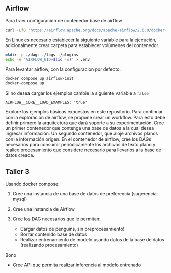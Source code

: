
## Airflow

Para traer configuración de contenedor base de airflow

```bash
curl -LfO 'https://airflow.apache.org/docs/apache-airflow/2.6.0/docker-compose.yaml'
```

En Linux es necesario establecer la siguiente variable para la ejecución, adicionalmente crear carpeta para establecer volúmenes del contenedor.

```bash
mkdir -p ./dags ./logs ./plugins
echo -e "AIRFLOW_UID=$(id -u)" > .env
```

Para levantar airflow, con la configuración por defecto.

```bash
docker compose up airflow-init
docker-compose up
```


Si no desea cargar los ejemplos cambie la siguiente variable a `false`

```
AIRFLOW__CORE__LOAD_EXAMPLES: 'true'
```

Explore los ejemplos básicos expuestos en este repositorio.
Para continuar con la exploración de airflow, se propone crear un workflow. Para esto debe definir primero la arquitectura que dará soporte a su experimentación. Cree un primer contenedor que contenga una base de datos a la cual desea ingresar información. Un segundo contenedor, que aloje archivos planos con la información origen. En el contenedor de airflow, cree los DAGs necesarios para consumir periódicamente los archivos de texto plano y realice procesamiento que considere necesario para llevarlos a la base de datos creada.

## Taller 3

Usando docker compose:

1. Cree una instancia de una base de datos de preferencia (sugerencia: mysql)

2. Cree una instancia de Airflow

3. Cree los DAG necesarios que le permitan:

    - Cargar datos de penguins, sin preprocesamiento!
	- Borrar contenido base de datos
	- Realizar entrenamiento de modelo usando datos de la base de datos (realizando procesamiento)

Bono
- Cree API que permita realizar inferencia al modelo entrenado
